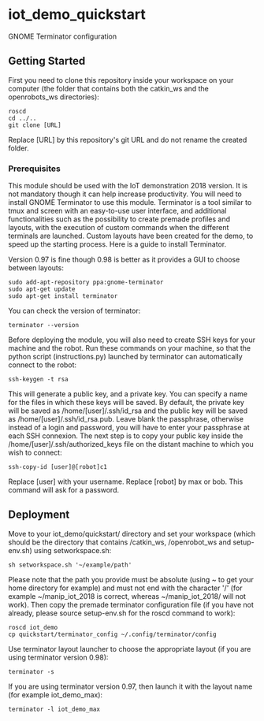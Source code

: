 # iot_demo_quickstart
GNOME Terminator configuration

## Getting Started

First you need to clone this repository inside your workspace on your computer (the folder that contains both the catkin_ws and the openrobots_ws directories):

```
roscd
cd ../..
git clone [URL]
```

Replace [URL] by this repository's git URL and do not rename the created folder.

### Prerequisites

This module should be used with the IoT demonstration 2018 version. It is not mandatory though it can help increase productivity. You will need to install GNOME Terminator to use this module. Terminator is a tool similar to tmux and screen with an easy-to-use user interface, and additional functionalities such as the possibility to create premade profiles and layouts, with the execution of custom commands when the different terminals are launched. Custom layouts have been created for the demo, to speed up the starting process. Here is a guide to install Terminator.

Version 0.97 is fine though 0.98 is better as it provides a GUI to choose between layouts:

```
sudo add-apt-repository ppa:gnome-terminator
sudo apt-get update
sudo apt-get install terminator
```

You can check the version of terminator:

```
terminator --version
```

Before deploying the module, you will also need to create SSH keys for your machine and the robot. Run these commands on your machine, so that the python script (instructions.py) launched by terminator can automatically connect to the robot:

```
ssh-keygen -t rsa
```

This will generate a public key, and a private key. You can specify a name for the files in which these keys will be saved. By default, the private key will be saved as /home/[user]/.ssh/id_rsa and the public key will be saved as /home/[user]/.ssh/id_rsa.pub. Leave blank the passphrase, otherwise instead of a login and password, you will have to enter your passphrase at each SSH connexion. The next step is to copy your public key inside the /home/[user]/.ssh/authorized_keys file on the distant machine to which you wish to connect:

```
ssh-copy-id [user]@[robot]c1
```

Replace [user] with your username. Replace [robot] by max or bob. This command will ask for a password.

## Deployment

Move to your iot_demo/quickstart/ directory and set your workspace (which should be the directory that contains /catkin_ws, /openrobot_ws and setup-env.sh) using setworkspace.sh:

```
sh setworkspace.sh '~/example/path'
```
Please note that the path you provide must be absolute (using ~ to get your home directory for example) and must not end with the character '/' (for example ~/manip_iot_2018 is correct, whereas ~/manip_iot_2018/ will not work). Then copy the premade terminator configuration file (if you have not already, please source setup-env.sh for the roscd command to work): 

```
roscd iot_demo
cp quickstart/terminator_config ~/.config/terminator/config
```

Use terminator layout launcher to choose the appropriate layout (if you are using terminator version 0.98):

```
terminator -s
```

If you are using terminator version 0.97, then launch it with the layout name (for example iot_demo_max):

```
terminator -l iot_demo_max
```
